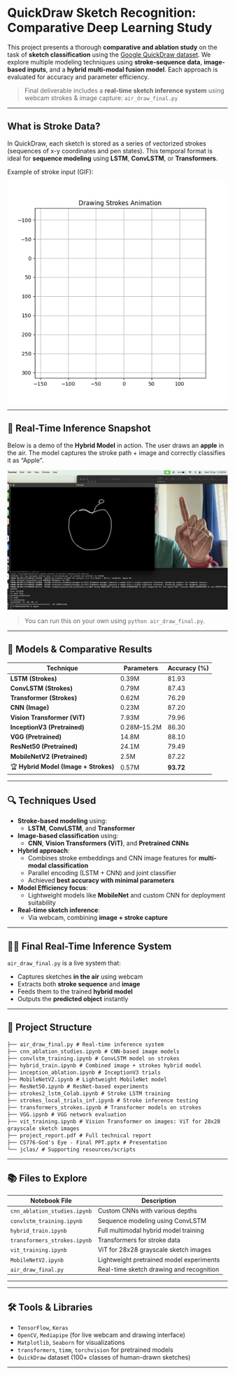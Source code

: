 # QuickDraw Sketch Recognition: Comparative Deep Learning Study

This project presents a thorough **comparative and ablation study** on the task of **sketch classification** using the [Google QuickDraw dataset](https://quickdraw.withgoogle.com/data). We explore multiple modeling techniques using **stroke-sequence data**, **image-based inputs**, and a **hybrid multi-modal fusion model**. Each approach is evaluated for accuracy and parameter efficiency.

> Final deliverable includes a **real-time sketch inference system** using webcam strokes & image capture: `air_draw_final.py`

---

## What is Stroke Data?

In QuickDraw, each sketch is stored as a series of vectorized strokes (sequences of x-y coordinates and pen states). This temporal format is ideal for **sequence modeling** using **LSTM**, **ConvLSTM**, or **Transformers**.

Example of stroke input (GIF):

![Stroke Animation](stroke_drawing.gif)

---

## 📸 Real-Time Inference Snapshot

Below is a demo of the **Hybrid Model** in action. The user draws an **apple** in the air. The model captures the stroke path + image and correctly classifies it as “Apple”.

![Real-Time Apple Inference](inferecne_demo.png) 

> You can run this on your own using `python air_draw_final.py`.

---

## 🧪 Models & Comparative Results

| Technique                 | Parameters | Accuracy (%) |
|--------------------------|------------|--------------|
| **LSTM (Strokes)**           | 0.39M      | 81.93        |
| **ConvLSTM (Strokes)**       | 0.79M      | 87.43        |
| **Transformer (Strokes)**    | 0.62M      | 76.29        |
| **CNN (Image)**              | 0.23M      | 87.20        |
| **Vision Transformer (ViT)** | 7.93M      | 79.96        |
| **InceptionV3 (Pretrained)** | 0.28M–15.2M| 86.30        |
| **VGG (Pretrained)**         | 14.8M      | 88.10        |
| **ResNet50 (Pretrained)**    | 24.1M      | 79.49        |
| **MobileNetV2 (Pretrained)** | 2.5M       | 87.22        |
| 🏆 **Hybrid Model (Image + Strokes)** | 0.57M | **93.72**    |

---

## 🔍 Techniques Used

- **Stroke-based modeling** using:
  - **LSTM**, **ConvLSTM**, and **Transformer**
- **Image-based classification** using:
  - **CNN**, **Vision Transformers (ViT)**, and **Pretrained CNNs**
- **Hybrid approach**:
  - Combines stroke embeddings and CNN image features for **multi-modal classification**
  -  Parallel encoding (LSTM + CNN) and joint classifier
  - Achieved **best accuracy with minimal parameters**
- **Model Efficiency focus**:
  - Lightweight models like **MobileNet** and custom CNN for deployment suitability
- **Real-time sketch inference**:
  - Via webcam, combining **image + stroke capture**

---

## 🧑‍💻 Final Real-Time Inference System

`air_draw_final.py` is a live system that:

- Captures sketches **in the air** using webcam
- Extracts both **stroke sequence** and **image**
- Feeds them to the trained **hybrid model**
- Outputs the **predicted object** instantly


---

## 📂 Project Structure
```
├── air_draw_final.py # Real-time inference system
├── cnn_ablation_studies.ipynb # CNN-based image models
├── convlstm_training.ipynb # ConvLSTM model on strokes
├── hybrid_train.ipynb # Combined image + strokes hybrid model
├── inception_ablation.ipynb # InceptionV3 trials
├── MobileNetV2.ipynb # Lightweight MobileNet model
├── ResNet50.ipynb # ResNet-based experiments
├── strokes2_lstm_Colab.ipynb # Stroke LSTM training
├── strokes_local_trials_inf.ipynb # Stroke inference testing
├── transformers_strokes.ipynb # Transformer models on strokes
├── VGG.ipynb # VGG network evaluation
├── vit_training.ipynb # Vision Transformer on images: ViT for 28x28 grayscale sketch images  
├── project_report.pdf # Full technical report
├── CS776-God's Eye - Final PPT.pptx # Presentation
└── jclas/ # Supporting resources/scripts

```
---
## 📚 Files to Explore

| Notebook File               | Description                                  |
|----------------------------|----------------------------------------------|
| `cnn_ablation_studies.ipynb` | Custom CNNs with various depths              |
| `convlstm_training.ipynb`   | Sequence modeling using ConvLSTM             |
| `hybrid_train.ipynb`        | Full multimodal hybrid model training         |
| `transformers_strokes.ipynb`| Transformers for stroke data                 |
| `vit_training.ipynb`        | ViT for 28x28 grayscale sketch images        |
| `MobileNetV2.ipynb`         | Lightweight pretrained model experiments     |
| `air_draw_final.py`         | Real-time sketch drawing and recognition     |
---
---
## 🛠️ Tools & Libraries

- `TensorFlow`, `Keras`
- `OpenCV`, `Mediapipe` (for live webcam and drawing interface)
- `Matplotlib`, `Seaborn` for visualizations
- `transformers`, `timm`, `torchvision` for pretrained models
- `QuickDraw` dataset (100+ classes of human-drawn sketches)
---

